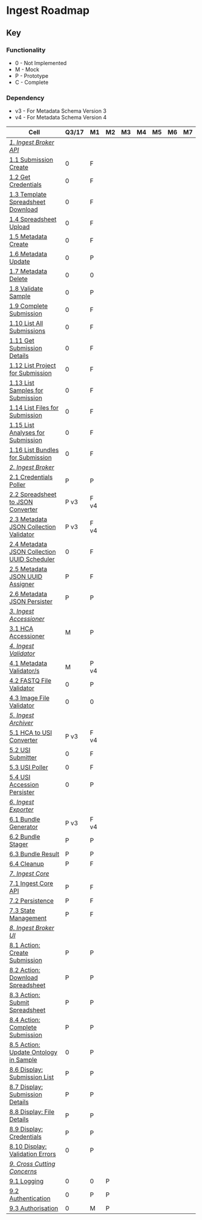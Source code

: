 # Ingest Roadmap

## Key
###  Functionality
* 0 - Not Implemented
* M - Mock
* P - Prototype
* C - Complete
### Dependency
* v3 - For Metadata Schema Version 3
* v4 - For Metadata Schema Version 4

|Cell|Q3/17|M1|M2|M3|M4|M5|M6|M7|
|----|--|--|--|--|--|--|--|--|
|_[1. Ingest Broker API](#1-ingest-broker-apihttpsgithubcomhumancellatlasingest-broker-api)_||
|[1.1 Submission Create](#11-submission-create)|0|F| | | | | | |
|[1.2 Get Credentials](#12-get-credentials)|0|F| | | | | | |
|[1.3 Template Spreadsheet Download](#13-template-spreadsheet-download)|0|F| | | | | | |
|[1.4 Spreadsheet Upload](#14-spreadsheet-upload)|0|F| | | | | | |
|[1.5 Metadata Create](#15-metadata-create)|0|F| | | | | | |
|[1.6 Metadata Update](#16-metadata-update)|0|P| | | | | | |
|[1.7 Metadata Delete](#17-metadata-delete)|0|0| | | | | | |
|[1.8 Validate Sample](#18-validate-sample)|0|P| | | | | | |
|[1.9 Complete Submission](#19-complete-submission)|0|F| | | | | | |
|[1.10 List All Submissions](#110-list-all-submissions)|0|F| | | | | | |
|[1.11 Get Submission Details](#111-get-submission-details)|0|F| | | | | | |
|[1.12 List Project for Submission](#112-list-project-for-submission)|0|F| | | | | | |
|[1.13 List Samples for Submission](#113-list-samples-for-submission)|0|F| | | | | | |
|[1.14 List Files for Submission](#114-list-files-for-submission)|0|F| | | | | | |
|[1.15 List Analyses for Submission](#115-list-analyses-for-submission)|0|F| | | | | | |
|[1.16 List Bundles for Submission](#116-list-bundles-for-submission)|0|F| | | | | | |
|_[2. Ingest Broker](#2-ingest-brokerhttpsgithubcomhumancellatlasingest-broker)_||
|[2.1 Credentials Poller](#21-credentials-poller)|P|P| | | | | | |
|[2.2 Spreadsheet to JSON Converter](#22-spreadsheet-to-json-converter)|P v3|F v4| | | | | | |
|[2.3 Metadata JSON Collection Validator](#23-metadata-json-collection-validator)|P v3|F v4 | | | | | | |
|[2.4 Metadata JSON Collection UUID Scheduler](#24-metadata-json-collection-uuid-scheduler)|0|F | | | | | | |
|[2.5 Metadata JSON UUID Assigner](#25-metadata-json-uuid-assigner)|P|F| | | | | | |
|[2.6 Metadata JSON Persister](#26-metadata-json-persister)|P|P| | | | | | |
|_[3. Ingest Accessioner](#3-ingest-accessionerhttpsgithubcomhumancellatlasingest-accessioner)_| | | | | | | |
|[3.1 HCA Accessioner](#31-hca-accessioner)|M|P| | | | | | |
|_[4. Ingest Validator](#4-ingest-validatorhttpsgithubcomhumancellatlasingest-validator)_| | | | | | | |
|[4.1 Metadata Validator/s](#41-metadata-validators)|M|P v4| | | | | | |
|[4.2 FASTQ File Validator](#42-fastq-file-validator)|0|P| | | | | | |
|[4.3 Image File Validator](#todo)|0|0| | | | | | |
|_[5. Ingest Archiver](#5-ingest-archiverhttpsgithubcomhumancellatlasingest-archiver)_||
|[5.1 HCA to USI Converter](#51-hca-to-usi-converterhttpsgithubcomhumancellatlasingest-archiverblobmasterarchiverconverterpy)|P v3|F v4| | | | | | |
|[5.2 USI Submitter](#52-usi-submitter)|0|F| | | | | | |
|[5.3 USI Poller](#53-usi-poller)|0|F| | | | | | |
|[5.4 USI Accession Persister](#54-usi-accession-persister)|0|P| | | | | | |
|_[6. Ingest Exporter](#6-ingest-exporterhttpsgithubcomhumancellatlasingest-exporter)_||
|[6.1 Bundle Generator](#61-bundle-generator)|P v3|F v4| | | | | | |
|[6.2 Bundle Stager](#62-bundle-stager)|P|P| | | | | | |
|[6.3 Bundle Result](#63-bundle-result)|P|P| | | | | | |
|[6.4 Cleanup](#64-cleanup)|P|F| | | | | | |
|_[7. Ingest Core](#7-ingest-core)_||
|[7.1 Ingest Core API](#todo)|P|F| | | | | | |
|[7.2 Persistence](#todo)|P|F| | | | | | |
|[7.3 State Management](#todo)|P|F| | | | | | | 
|_[8. Ingest Broker UI](#8-ingest-broker-ui)_| | | | | | | |
|[8.1 Action: Create Submission](#81-action-create-submission)|P|P| | | | | | |
|[8.2 Action: Download Spreadsheet](#82-action-download-spreadsheet)|P|P| | | | | | |
|[8.3 Action: Submit Spreadsheet](#83-action-submit-spreadsheet)|P|P| | | | | | |
|[8.4 Action: Complete Submission](#84-action-complete-submission)|P|P| | | | | | |
|[8.5 Action: Update Ontology in Sample](#85-action-update-ontology-in-sample)|0|P| | | | | | |
|[8.6 Display: Submission List](#86-display-submission-list)|P|P| | | | | | |
|[8.7 Display: Submission Details](#87-display-submission-details)|P|P| | | | | | |
|[8.8 Display: File Details](#88-display-file-details)|P|P| | | | | | |
|[8.9 Display: Credentials](#89-display-credentials)|P|P| | | | | | |
|[8.10 Display: Validation Errors](#810-display-validation-errors)|0|P| | | | | | |
|_[9. Cross Cutting Concerns](#9-cross-cutting-concerns)_||
|[9.1 Logging](#91-logging)|0|0|P| | | | | |
|[9.2 Authentication](#92-authentication)|0|P|P|| | | | | |  
|[9.3 Authorisation](#93-authorisation)|0|M|P|| | | | | |  
